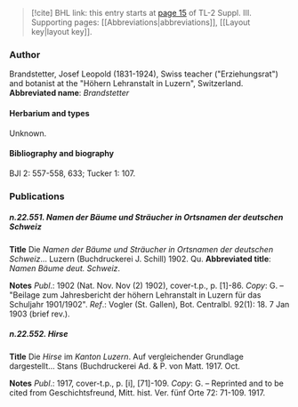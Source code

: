 > [!cite] BHL link: this entry starts at [page 15](https://www.biodiversitylibrary.org/page/33266322) of TL-2 Suppl. III.
> Supporting pages: [[Abbreviations|abbreviations]], [[Layout key|layout key]].

### Author

Brandstetter, Josef Leopold (1831-1924), Swiss teacher ("Erziehungsrat") and botanist at the "Höhern Lehranstalt in Luzern", Switzerland. 
**Abbreviated name**: *Brandstetter*

#### Herbarium and types

Unknown.

#### Bibliography and biography

BJI 2: 557-558, 633; Tucker 1: 107.

### Publications

##### n.22.551. Namen der Bäume und Sträucher in Ortsnamen der deutschen Schweiz

**Title**
Die *Namen der Bäume und Sträucher in Ortsnamen der deutschen Schweiz*... Luzern (Buchdruckerei J. Schill) 1902. Qu.
**Abbreviated title**: *Namen Bäume deut. Schweiz*.

**Notes**
*Publ*.: 1902 (Nat. Nov. Nov (2) 1902), cover-t.p., p. \[1\]-86. *Copy*: G. – "Beilage zum Jahresbericht der höhern Lehranstalt in Luzern für das Schuljahr 1901/1902".
*Ref*.: Vogler (St. Gallen), Bot. Centralbl. 92(1): 18. 7 Jan 1903 (brief rev.).

##### n.22.552. Hirse

**Title**
Die *Hirse* im *Kanton Luzern*. Auf vergleichender Grundlage dargestellt... Stans (Buchdruckerei Ad. & P. von Matt. 1917. Oct.

**Notes**
*Publ*.: 1917, cover-t.p., p. \[i\], \[71\]-109. *Copy*: G. – Reprinted and to be cited from Geschichtsfreund, Mitt. hist. Ver. fünf Orte 72: 71-109. 1917.

